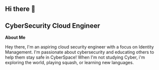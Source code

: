 ## Hi there 👋

## CyberSecurity Cloud Engineer



**About Me**

Hey there, I'm an aspiring cloud security engineer with a focus on Identity Management. I'm passionate about cybersecurity and educating others to help them stay safe in CyberSpace!
When I'm not studying Cyber, i'm exploring the world, playing squash, or learning new languages.
